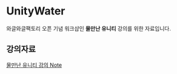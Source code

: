 # UnityWater
와글와글팩토리 오픈 기념 워크샵인 **물만난 유니티** 강의를 위한 자료입니다.

## 강의자료
[물만난 유니티 강의 Note](https://www.notion.so/jwawon/3fcfdd2823e14e79b1a6123c16916f7f)


